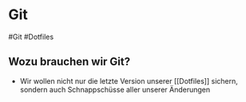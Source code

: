 # Git

#Git #Dotfiles

## Wozu brauchen wir Git?
- Wir wollen nicht nur die letzte Version unserer [[Dotfiles]] sichern, sondern auch Schnappschüsse aller unserer Änderungen
